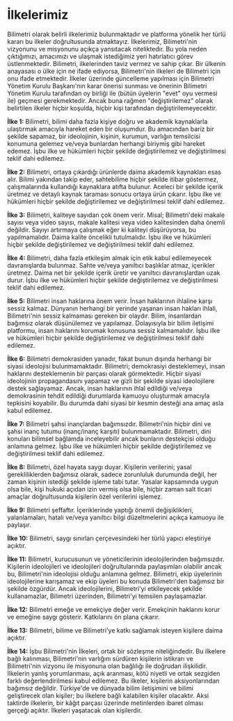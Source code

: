 # İlkelerimiz

Bilimetri olarak belirli ilkelerimiz bulunmaktadır ve platforma yönelik her türlü kararı bu ilkeler doğrultusunda atmaktayız. İlkelerimiz, Bilimetri'nin vizyonunu ve misyonunu açıkça yansıtacak niteliktedir. Bu yola neden çıktığımızı, amacımızı ve ulaşmak istediğimiz yeri hatırlatıcı görev üstlenmektedir. Bilimetri, ilkelerinden taviz vermez ve sahip çıkar. Bir ülkenin anayasası o ülke için ne ifade ediyorsa, Bilimetri'nin ilkeleri de Bilimetri için onu ifade etmektedir. İlkeler üzerinde güncelleme yapılması için Bilimetri Yönetim Kurulu Başkanı'nın karar önerisi sunması ve önerinin Bilimetri Yönetim Kurulu tarafından oy birliği ile (bütün üyelerin "evet" oyu vermesi ile) geçmesi gerekmektedir. Ancak buna rağmen "değiştirilemez" olarak belirtilen ilkeler hiçbir koşulda, hiçbir kişi tarafından değiştirilemeyecektir.

**İlke 1:** Bilimetri, bilimi daha fazla kişiye doğru ve akademik kaynaklarla ulaştırmak amacıyla hareket eden bir oluşumdur. Bu amacından bariz bir şekilde sapamaz, bir ideolojinin, kişinin, kurumun, varlığın temsilcisi konumuna gelemez ve/veya bunlardan herhangi biriymiş gibi hareket edemez. İşbu ilke ve hükümleri hiçbir şekilde değiştirilemez ve değiştirilmesi teklif dahi edilemez.

**İlke 2:** Bilimetri, ortaya çıkardığı ürünlerde daima akademik kaynakları esas alır. Bilimi yakından takip eder, sahtebilime hiçbir şekilde itibar göstermez, çalışmalarında kullandığı kaynaklara atıfta bulunur. Aceleci bir şekilde içerik üretmez ve detaylı kaynak taraması sonucu ortaya ürün çıkarır. İşbu ilke ve hükümleri hiçbir şekilde değiştirilemez ve değiştirilmesi teklif dahi edilemez.

**İlke 3:** Bilimetri, kaliteye sayıdan çok önem verir. Misal; Bilimetri'deki makale sayısı veya video sayısı, makale kalitesi veya video kalitesinden daha önemli değildir. Sayıyı artırmaya çalışmak eğer ki kaliteyi düşürüyorsa, bu yapılmamalıdır. Daima kalite öncelikli tutulmalıdır. İşbu ilke ve hükümleri hiçbir şekilde değiştirilemez ve değiştirilmesi teklif dahi edilemez.

**İlke 4:** Bilimetri, daha fazla etkileşim almak için etik kabul edilemeyecek davranışlarda bulunmaz. Sahte ve/veya yanıltıcı başlıklar atmaz, içerikler üretmez. Daima net bir şekilde içerik üretir ve yanıltıcı davranışlardan uzak durur. İşbu ilke ve hükümleri hiçbir şekilde değiştirilemez ve değiştirilmesi teklif dahi edilemez.

**İlke 5:** Bilimetri insan haklarına önem verir. İnsan haklarının ihlaline karşı sessiz kalmaz. Dünyanın herhangi bir yerinde yaşanan insan hakları ihlali, Bilimetri'nin sessiz kalmaması gereken bir olaydır. Bilim, insanlardan bağımsız olarak düşünülemez ve yapılamaz. Dolayısıyla bir bilim iletişimi platformu, insan haklarını korumak konusuna sessiz kalmamalıdır. İşbu ilke ve hükümleri hiçbir şekilde değiştirilemez ve değiştirilmesi teklif dahi edilemez.

**İlke 6:** Bilimetri demokrasiden yanadır, fakat bunun dışında herhangi bir siyasi ideolojisi bulunmamaktadır. Bilimetri; demokrasiyi desteklemeyi, insan haklarını desteklemenin bir parçası olarak görmektedir. Hiçbir siyasi ideolojinin propagandasını yapamaz ve gizli bir şekilde siyasi ideolojilere destek sağlayamaz. Ancak, insan haklarının ihlal edildiği ve/veya demokrasinin tehdit edildiği durumlarda kamuoyu oluşturmak amacıyla tepkisini koyabilir. Bu durumda dahi siyasi bir kesmin desteği ana amaç asla kabul edilemez.

**İlke 7:** Bilimetri şahsi inançlardan bağımsızdır. Bilimetri'nin hiçbir dini ve şahsi inanç tutumu (inanç/inanç karşıtı) bulunmamaktadır. Bilimetri, dini konuları bilimsel bağlamda inceleyebilir ancak bunların destekçisi olduğu anlamına gelmez. İşbu ilke ve hükümleri hiçbir şekilde değiştirilemez ve değiştirilmesi teklif dahi edilemez.

**İlke 8:** Bilimetri, özel hayata saygı duyar. Kişilerin verilerini; yasal gerekliliklerden bağımsız olarak, sadece zorunluluk durumunda değil, her zaman kişinin istediği şekilde işleme tabi tutar. Yasalar kapsamında uygun olsa bile, kişi hukuki açıdan izin vermiş olsa bile, hiçbir zaman salt ticari amaçlar doğrultusunda kişilerin özel verilerini işlemez.

**İlke 9:** Bilimetri şeffaftır. İçeriklerinde yaptığı önemli değişiklikleri, yalanlamaları, hatalı ve/veya yanıltıcı bilgi düzeltmelerini açıkça kamuoyu ile paylaşır.

**İlke 10:** Bilimetri, saygı sınırları çerçevesindeki her türlü yapıcı eleştiriye açıktır.

**İlke 11:** Bilimetri, kurucusunun ve yöneticilerinin ideolojilerinden bağımsızdır. Kişilerin ideolojileri ve ideolojileri doğrultularında paylaşımları olabilir ancak bu, Bilimetri'nin ideolojisi olduğu anlamına gelmez. Bilimetri, ekip üyelerinin ideolojilerine karışamaz ve ekip üyeleri bu konuda Bilimetri'den bağımsız bir şekilde özgürdür. Ancak ideolojilerini, Bilimetri'yi etkileyecek şekilde kullanamazlar, Bilimetri üzerinden, Bilimetri'yi temsilen paylaşamazlar.

**İlke 12:** Bilimetri emeğe ve emekçiye değer verir. Emekçinin haklarını korur ve emeğine saygı gösterir. Katkılarını ön plana çıkarır.

**İlke 13:** Bilimetri, bilime ve Bilimetri'ye katkı sağlamak isteyen kişilere daima açıktır.

**İlke 14:** İşbu Bilimetri'nin İlkeleri, ortak bir sözleşme niteliğindedir. Bu ilkelere bağlı kalınması, Bilimetri'nin varlığını sürdüren kişilerin istikrarı ve Bilimetri'nin vizyonu ile misyonuna olan bağlılığı ile doğrudan ilişkilidir. İlkelerin yanlış yorumlanması, açık aranması, kötü niyetli ve ortak sezgiden farklı değerlendirilmesi kabul edilemez. Bu ilkeler, kişilerin aksiyonlarından bağımsız değildir. Türkiye'de ve dünyada bilim iletişimini ve bilimi geliştirecek olan kişiler; bu ilkelere bağlı kalabilen kişiler olacaktır. Aksi taktirde ilkelerin, bir kâğıt parçası üzerinde metinlerden ibaret olması gerçeği açıktır. İlkeleri yaşatacak olan kişilerdir.